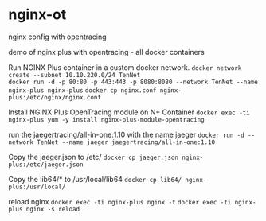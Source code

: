 # nginx-ot
nginx config with opentracing

demo of nginx plus with opentracing - all docker containers


Run NGINX Plus container in a custom docker network.
`docker network create --subnet 10.10.220.0/24 TenNet`   
`docker run -d -p 80:80 -p 443:443 -p 8080:8080 --network TenNet --name nginx-plus nginx-plus`
`docker cp nginx.conf nginx-plus:/etc/nginx/nginx.conf`
   
Install NGINX Plus OpenTracing module on N+ Container
   `docker exec -ti nginx-plus yum -y install nginx-plus-module-opentracing`

run the jaegertracing/all-in-one:1.10 with the name jaeger
   `docker run -d --network TenNet --name jaeger jaegertracing/all-in-one:1.10 `
   
Copy the jaeger.json to /etc/
   `docker cp jaeger.json nginx-plus:/etc/jaeger.json`
   
Copy the lib64/* to /usr/local/lib64
   `docker cp lib64/ nginx-plus:/usr/local/`

reload nginx
   `docker exec -ti nginx-plus nginx -t`
   `docker exec -ti nginx-plus nginx -s reload`


